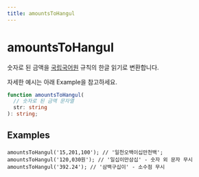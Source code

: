 ```yaml
---
title: amountsToHangul
---
```


# amountsToHangul

숫자로 된 금액을 [국립국어원](https://ko.dict.naver.com/#/correct/korean/info?seq=602) 규칙의 한글 읽기로 변환합니다.

자세한 예시는 아래 Example을 참고하세요.

```typescript
function amountsToHangul(
  // 숫자로 된 금액 문자열
  str: string
): string;
```

## Examples

```tsx
amountsToHangul('15,201,100'); // '일천오백이십만천백';
amountsToHangul('120,030원'); // '일십이만삼십' - 숫자 외 문자 무시
amountsToHangul('392.24'); // '삼백구십이' - 소수점 무시
```
